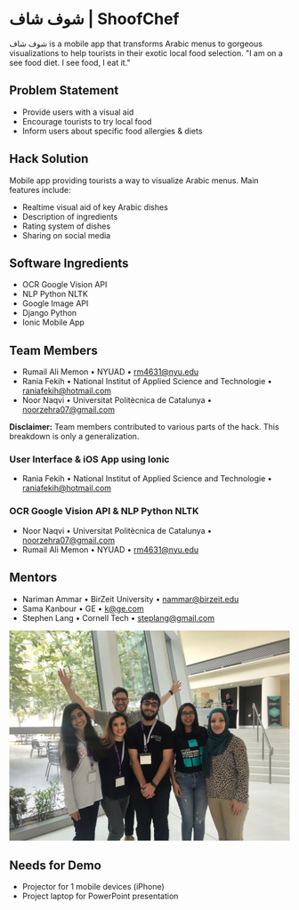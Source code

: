 # شوف شاف | ShoofChef

شوف شاف is a mobile app that transforms Arabic menus to gorgeous visualizations to help tourists in their exotic local food selection.
"I am on a see food diet. I see food, I eat it."

## Problem Statement

  - Provide users with a visual aid
  - Encourage tourists to try local food
  - Inform users about specific food allergies & diets

## Hack Solution

Mobile app providing tourists a way to visualize Arabic menus. Main features include:
  - Realtime visual aid of key Arabic dishes
  - Description of ingredients
  - Rating system of dishes
  - Sharing on social media

## Software Ingredients

  - OCR Google Vision API
  - NLP Python NLTK
  - Google Image API
  - Django Python
  - Ionic Mobile App

## Team Members

  - Rumail Ali Memon • NYUAD • <rm4631@nyu.edu>
  - Rania Fekih • National Institut of Applied Science and Technologie • <raniafekih@hotmail.com>
  - Noor Naqvi • Universitat Politècnica de Catalunya • <noorzehra07@gmail.com>

**Disclaimer:** Team members contributed to various parts of the hack. This breakdown is only a generalization.

### User Interface & iOS App using Ionic

  - Rania Fekih • National Institut of Applied Science and Technologie • <raniafekih@hotmail.com>

### OCR Google Vision API & NLP Python NLTK

  - Noor Naqvi • Universitat Politècnica de Catalunya • <noorzehra07@gmail.com>
  - Rumail Ali Memon • NYUAD • <rm4631@nyu.edu> 

## Mentors

  - Nariman Ammar • BirZeit University • <nammar@birzeit.edu>
  - Sama Kanbour • GE • <k@ge.com>
  - Stephen Lang • Cornell Tech • <steplang@gmail.com>

![Logo](team.jpg)

## Needs for Demo

  - Projector for 1 mobile devices (iPhone)
  - Project laptop for PowerPoint presentation

